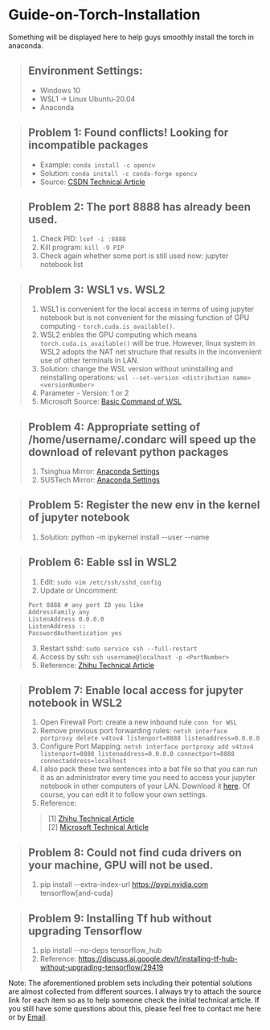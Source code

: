 # Guide-on-Torch-Installation
Something will be displayed here to help guys smoothly install the torch in anaconda.

> ## Environment Settings:
> * Windows 10
> * WSL1 -> Linux Ubuntu-20.04
> * Anaconda

> ## Problem 1: Found conflicts! Looking for incompatible packages
> * Example: `conda install -c opencv`
> * Solution: `conda install -c conda-forge opencv`
> * Source: [CSDN Technical Article](https://blog.csdn.net/weixin_44627799/article/details/112597182)

> ## Problem 2: The port 8888 has already been used.
> 1. Check PID: `lsof -i :8888`
> 2. Kill program: `kill -9 PIP`
> 3. Check again whether some port is still used now: jupyter notebook list

> ## Problem 3: WSL1 vs. WSL2
> 1. WSL1 is convenient for the local access in terms of using jupyter notebook but is not convenient for the missing function of GPU computing - `torch.cuda.is_available()`.
> 2. WSL2 enbles the GPU computing which means `torch.cuda.is_available()` will be true. However, linux system in WSL2 adopts the NAT net structure that results in the inconvenient use of other terminals in LAN.
> 3. Solution: change the WSL version without uninstalling and reinstalling operations: `wsl --set-version <distribution name> <versionNumber>`
> 4. Parameter - Version: 1 or 2
> 5. Microsoft Source: [Basic Command of WSL](https://docs.microsoft.com/zh-cn/windows/wsl/basic-commands)

> ## Problem 4: Appropriate setting of /home/username/.condarc will speed up the download of relevant python packages
> 1. Tsinghua Mirror: [Anaconda Settings](https://mirrors.tuna.tsinghua.edu.cn/help/anaconda/)
> 2. SUSTech Mirror: [Anaconda Settings](https://mirrors.sustech.edu.cn/help/anaconda.html#configuration)

> ## Problem 5: Register the new env in the kernel of jupyter notebook
> 1. Solution: python -m ipykernel install --user --name <EnvName>

> ## Problem 6: Eable ssl in WSL2
> 1. Edit: `sudo vim /etc/ssh/sshd_config`
> 2. Update or Uncomment:
> ``` 
> Port 8888 # any port ID you like
> AddressFamily any
> ListenAddress 0.0.0.0
> ListenAddress ::
> PasswordAuthentication yes
> ```
> 3. Restart sshd: `sudo service ssh --full-restart`
> 4. Access by ssh: `ssh username@localhost -p <PortNumber>`
> 5. Reference: [Zhihu Technical Article](https://zhuanlan.zhihu.com/p/534373868)

> ## Problem 7: Enable local access for jupyter notebook in WSL2
> 1. Open Firewall Port: create a new inbound rule `conn for WSL`
> 2. Remove previous port forwarding rules: `netsh interface portproxy delete v4tov4 listenport=8888 listenaddress=0.0.0.0`
> 3. Configure Port Mapping: `netsh interface portproxy add v4tov4 listenport=8888 listenaddress=0.0.0.0 connectport=8888 connectaddress=localhost`
> 4. I also pack these two sentences into a bat file so that you can run it as an administrator every time you need to access your jupyter notebook in other computers of your LAN. Download it [here](https://github.com/yuanxiqd/Guide-on-Torch-Installation/blob/5a182c99734e0464fe94edf953e32dc60778ea84/setup%20local%20access%20for%20WSL2.bat). Of course, you can edit it to follow your own settings.
> 5. Reference: 
> > [1] [Zhihu Technical Article](https://zhuanlan.zhihu.com/p/425312804)\
> > [2] [Microsoft Technical Article](https://github.com/microsoft/WSL/issues/4150)

> ## Problem 8: Could not find cuda drivers on your machine, GPU will not be used.
> 1. pip install --extra-index-url https://pypi.nvidia.com tensorflow[and-cuda]

> ## Problem 9: Installing Tf hub without upgrading Tensorflow
> 1. pip install --no-deps tensorflow_hub
> 2. Reference: https://discuss.ai.google.dev/t/installing-tf-hub-without-upgrading-tensorflow/29419

Note: The aforementioned problem sets including their potential solutions are almost collected from different sources. I always try to attach the source link for each item so as to help someone check the initial technical article. If you still have some questions about this, please feel free to contact me here or by [Email](lyqiaodong@gmail.com).
